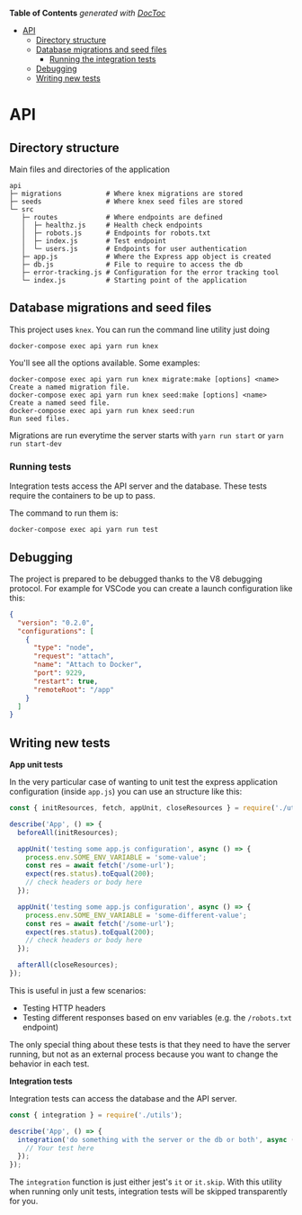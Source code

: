 <!-- START doctoc generated TOC please keep comment here to allow auto update -->
<!-- DON'T EDIT THIS SECTION, INSTEAD RE-RUN doctoc TO UPDATE -->
**Table of Contents**  *generated with [DocToc](https://github.com/thlorenz/doctoc)*

- [API](#api)
  - [Directory structure](#directory-structure)
  - [Database migrations and seed files](#database-migrations-and-seed-files)
    - [Running the integration tests](#running-the-integration-tests)
  - [Debugging](#debugging)
  - [Writing new tests](#writing-new-tests)

<!-- END doctoc generated TOC please keep comment here to allow auto update -->

# API

## Directory structure

Main files and directories of the application

```
api
├─ migrations           # Where knex migrations are stored
├─ seeds                # Where knex seed files are stored
└─ src
   ├─ routes            # Where endpoints are defined
   │  ├─ healthz.js     # Health check endpoints
   │  ├─ robots.js      # Endpoints for robots.txt
   │  ├─ index.js       # Test endpoint
   │  └─ users.js       # Endpoints for user authentication
   ├─ app.js            # Where the Express app object is created
   ├─ db.js             # File to require to access the db
   ├─ error-tracking.js # Configuration for the error tracking tool
   └─ index.js          # Starting point of the application
```

## Database migrations and seed files

This project uses `knex`. You can run the command line utility just doing

```
docker-compose exec api yarn run knex
```

You'll see all the options available. Some examples:

```
docker-compose exec api yarn run knex migrate:make [options] <name>          Create a named migration file.
docker-compose exec api yarn run knex seed:make [options] <name>             Create a named seed file.
docker-compose exec api yarn run knex seed:run                               Run seed files.
```

Migrations are run everytime the server starts with `yarn run start` or `yarn run start-dev`

### Running tests

Integration tests access the API server and the database. These tests require the containers to be up to pass.

The command to run them is:

```
docker-compose exec api yarn run test
```

## Debugging

The project is prepared to be debugged thanks to the V8 debugging protocol. For example for VSCode you can create a launch configuration like this:

```json
{
  "version": "0.2.0",
  "configurations": [
    {
      "type": "node",
      "request": "attach",
      "name": "Attach to Docker",
      "port": 9229,
      "restart": true,
      "remoteRoot": "/app"
    }
  ]
}
```

## Writing new tests

**App unit tests**

In the very particular case of wanting to unit test the express application
configuration (inside `app.js`) you can use an structure like this:

```javascript
const { initResources, fetch, appUnit, closeResources } = require('./utils');

describe('App', () => {
  beforeAll(initResources);

  appUnit('testing some app.js configuration', async () => {
    process.env.SOME_ENV_VARIABLE = 'some-value';
    const res = await fetch('/some-url');
    expect(res.status).toEqual(200);
    // check headers or body here
  });

  appUnit('testing some app.js configuration', async () => {
    process.env.SOME_ENV_VARIABLE = 'some-different-value';
    const res = await fetch('/some-url');
    expect(res.status).toEqual(200);
    // check headers or body here
  });

  afterAll(closeResources);
});
```

This is useful in just a few scenarios:

* Testing HTTP headers
* Testing different responses based on env variables (e.g. the `/robots.txt`
  endpoint)

The only special thing about these tests is that they need to have the server
running, but not as an external process because you want to change the behavior
in each test.

**Integration tests**

Integration tests can access the database and the API server.

```javascript
const { integration } = require('./utils');

describe('App', () => {
  integration('do something with the server or the db or both', async () => {
    // Your test here
  });
});
```

The `integration` function is just either jest's `it` or `it.skip`. With this
utility when running only unit tests, integration tests will be skipped
transparently for you.
